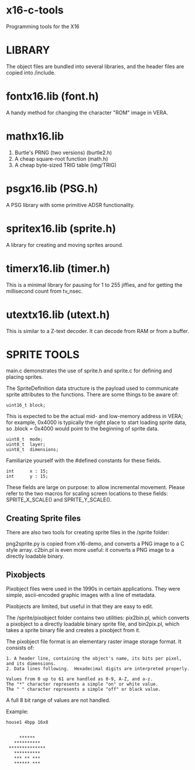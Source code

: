 # x16-c-tools
Programming tools for the X16

# LIBRARY

The object files are bundled into several libraries, and the header files are copied into /include.

# fontx16.lib (font.h)
A handy method for changing the character "ROM" image in VERA.

# mathx16.lib
1. Burtle's PRNG (two versions) (burtle2.h)
2. A cheap square-root function (math.h)
3. A cheap byte-sized TRIG table (img/TRIG)

# psgx16.lib (PSG.h)
A PSG library with some primitive ADSR functionality.

# spritex16.lib (sprite.h)
A library for creating and moving sprites around.

# timerx16.lib (timer.h)
This is a minimal library for pausing for 1 to 255 jiffies, and 
for getting the millisecond count from tv_nsec.

# utextx16.lib (utext.h)
This is similar to a Z-text decoder. It can decode from RAM or from a buffer.

# SPRITE TOOLS

main.c demonstrates the use of sprite.h and sprite.c 
for defining and placing sprites.

The SpriteDefinition data structure is the payload used to communicate 
sprite attributes to the functions.  There are some things to be aware of:

	uint16_t block; 

This is expected to be the actual mid- and low-memory address in VERA; 
for example, 0x4000 is typically the right place to start loading sprite
data, so .block = 0x4000 would point to the beginning of sprite data.

	uint8_t  mode;
    uint8_t  layer;
	uint8_t  dimensions;      

Familiarize yourself with the #defined constants for these fields.
    
	int      x : 15;
	int      y : 15;

These fields are large on purpose: to allow incremental movement.
Please refer to the two macros for scaling screen locations to these
fields: SPRITE_X_SCALE() and SPRITE_Y_SCALE().

## Creating Sprite files

There are also two tools for creating sprite files in the /sprite folder:

png2sprite.py is copied from x16-demo, and converts a PNG image to a C style array.
c2bin.pl is even more useful: it converts a PNG image to a directly loadable binary.

## Pixobjects

Pixobject files were used in the 1990s in certain applications. They were simple,
ascii-encoded graphic images with a line of metadata.

Pixobjects are limited, but useful in that they are easy to edit.

The /sprite/pixobject folder contains two utilities: pix2bin.pl, which converts
a pixobject to a directly loadable binary sprite file, and bin2pix.pl, which takes
a sprite binary file and creates a pixobject from it.

The pixobject file format is an elementary raster image storage format.
It consists of:

    1. A header line, containing the object's name, its bits per pixel, and its dimensions.
    2. Data lines following.  Hexadecimal digits are interpreted properly.  

    Values from 0 up to 61 are handled as 0-9, A-Z, and a-z.
    The "*" character represents a simple "on" or white value.
    The " " character represents a simple "off" or black value.

A full 8 bit range of values are not handled.

Example:

    house1 4bpp 16x8


         ******    
       **********        
     **************
       **********
       *** ** ***   
       ****** ***   
